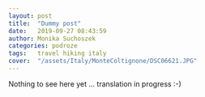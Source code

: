 ```yaml
---
layout: post
title:  "Dummy post"
date:   2019-09-27 08:43:59
author: Monika Suchoszek
categories: podroze
tags:	travel hiking italy 
cover:  "/assets/Italy/MonteColtignone/DSC06621.JPG"
---
```


Nothing to see here yet ... translation in progress :-)



